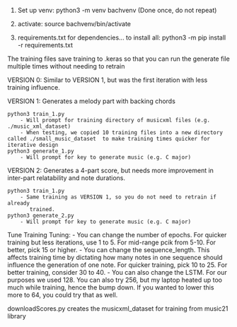 1. Set up venv: python3 -m venv bachvenv (Done once, do not repeat)

2. activate: source bachvenv/bin/activate

3. requirements.txt for dependencies... to install all: python3 -m pip install -r requirements.txt


The training files save training to .keras so that you can run the generate file multiple times without needing to retrain


VERSION 0:
Similar to VERSION 1, but was the first iteration with less training influence.

VERSION 1:
Generates a melody part with backing chords

    python3 train_1.py
        - Will prompt for training directory of musicxml files (e.g. ./music_xml_dataset)
        - When testing, we copied 10 training files into a new directory called ./small_music_dataset  to make training times quicker for iterative design
    python3 generate_1.py
        - Will prompt for key to generate music (e.g. C major)


VERSION 2:
Generates a 4-part score, but needs more improvement in inter-part relatability and note durations.

    python3 train_1.py
        - Same training as VERSION 1, so you do not need to retrain if already
           trained.
    python3 generate_2.py
        - Will prompt for key to generate music (e.g. C major)



Tune Training Tuning:
    - You can change the number of epochs. For quicker training but less iterations, use 1 to 5. For mid-range pcik from 5-10. For better, pick 15 or higher.
    - You can change the sequence_length. This affects training time by dictating how many notes in one sequence should influence the generation of one note. For quicker training, pick 10 to 25. For better training, consider 30 to 40.
    - You can also change the LSTM. For our purposes we used 128. You can also try 256, but my laptop heated up too much while training, hence the bump down. If you wanted to lower this more to 64, you could try that as well.


downloadScores.py creates the musicxml_dataset for training from music21 library

